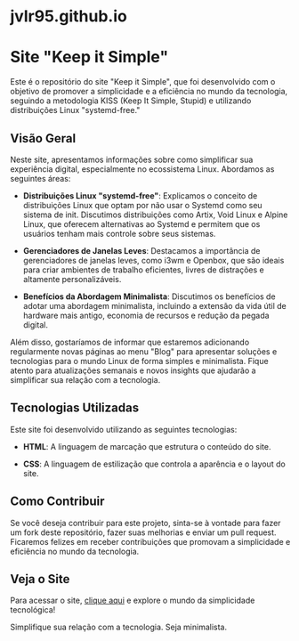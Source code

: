 # jvlr95.github.io

# Site "Keep it Simple"

Este é o repositório do site "Keep it Simple", que foi desenvolvido com o objetivo de promover a simplicidade e a eficiência no mundo da tecnologia, seguindo a metodologia KISS (Keep It Simple, Stupid) e utilizando distribuições Linux "systemd-free."

## Visão Geral

Neste site, apresentamos informações sobre como simplificar sua experiência digital, especialmente no ecossistema Linux. Abordamos as seguintes áreas:

- **Distribuições Linux "systemd-free"**: Explicamos o conceito de distribuições Linux que optam por não usar o Systemd como seu sistema de init. Discutimos distribuições como Artix, Void Linux e Alpine Linux, que oferecem alternativas ao Systemd e permitem que os usuários tenham mais controle sobre seus sistemas.

- **Gerenciadores de Janelas Leves**: Destacamos a importância de gerenciadores de janelas leves, como i3wm e Openbox, que são ideais para criar ambientes de trabalho eficientes, livres de distrações e altamente personalizáveis.

- **Benefícios da Abordagem Minimalista**: Discutimos os benefícios de adotar uma abordagem minimalista, incluindo a extensão da vida útil de hardware mais antigo, economia de recursos e redução da pegada digital.
    
Além disso, gostaríamos de informar que estaremos adicionando regularmente novas páginas ao menu "Blog" para apresentar soluções e tecnologias para o mundo Linux de forma simples e minimalista. Fique atento para atualizações semanais e novos insights que ajudarão a simplificar sua relação com a tecnologia.

## Tecnologias Utilizadas

Este site foi desenvolvido utilizando as seguintes tecnologias:

- **HTML**: A linguagem de marcação que estrutura o conteúdo do site.

- **CSS**: A linguagem de estilização que controla a aparência e o layout do site.

## Como Contribuir

Se você deseja contribuir para este projeto, sinta-se à vontade para fazer um fork deste repositório, fazer suas melhorias e enviar um pull request. Ficaremos felizes em receber contribuições que promovam a simplicidade e eficiência no mundo da tecnologia.

## Veja o Site

Para acessar o site, [clique aqui](jvlr95.github.io) e explore o mundo da simplicidade tecnológica!

Simplifique sua relação com a tecnologia. Seja minimalista.

